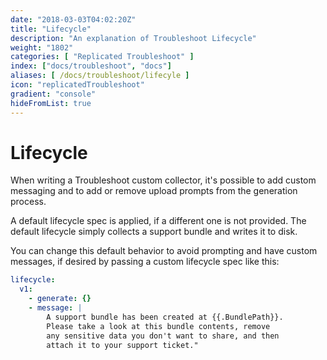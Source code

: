 ```yaml
---
date: "2018-03-03T04:02:20Z"
title: "Lifecycle"
description: "An explanation of Troubleshoot Lifecycle"
weight: "1802"
categories: [ "Replicated Troubleshoot" ]
index: ["docs/troubleshoot", "docs"]
aliases: [ /docs/troubleshoot/lifecyle ]
icon: "replicatedTroubleshoot"
gradient: "console"
hideFromList: true
---
```


# Lifecycle

When writing a Troubleshoot custom collector, it's possible to add custom messaging and to add or remove upload prompts from the generation process.

A default lifecycle spec is applied, if a different one is not provided. The default lifecycle simply collects a support bundle and writes it to disk.

You can change this default behavior to avoid prompting and have custom messages, if desired by passing a custom lifecycle spec like this:

```yaml
lifecycle:
  v1:
    - generate: {}
    - message: |
        A support bundle has been created at {{.BundlePath}}.
        Please take a look at this bundle contents, remove
        any sensitive data you don't want to share, and then
        attach it to your support ticket."
```
